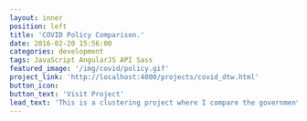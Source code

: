 ```yaml
---
layout: inner
position: left
title: 'COVID Policy Comparison.'
date: 2016-02-20 15:56:00
categories: development
tags: JavaScript AngularJS API Sass
featured_image: '/img/covid/policy.gif'
project_link: 'http://localhost:4000/projects/covid_dtw.html'
button_icon: 
button_text: 'Visit Project'
lead_text: 'This is a clustering project where I compare the government responses to COVID between countries.'
---
```

